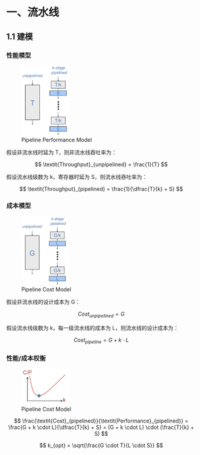 # 一、流水线

## 1.1 建模

### 性能模型

<figure>
  <img src="../figs/pipe_perf_model.png" width=30%>
  <figcaption>Pipeline Performance Model</figcaption>
</figure>

假设非流水线时延为 T，则非流水线吞吐率为：

$$
\textit{Throughput}_{unpipelined} = \frac{1}{T}
$$

假设流水线级数为 k，寄存器时延为 S，则流水线吞吐率为：

$$
\textit{Throughput}_{pipelined} = \frac{1}{\dfrac{T}{k} + S}
$$

### 成本模型

<figure>
  <img src="../figs/pipe_cost_model.png" width=30%>
  <figcaption>Pipeline Cost Model</figcaption>
</figure>

假设非流水线的设计成本为 G：

$$
\textit{Cost}_{unpipelined} = G
$$

假设流水线级数为 k，每一级流水线的成本为 L，则流水线的设计成本为：

$$
\textit{Cost}_{pipeline} = G + k \cdot L
$$

### 性能/成本权衡

<figure>
  <img src="../figs/pipe_cost_perf_balance.png" width=30%>
  <figcaption>Pipeline Cost Model</figcaption>
</figure>

$$
\frac{\textit{Cost}_{pipelined}}{\textit{Performance}_{pipelined}} = \frac{G + k \cdot L}{\dfrac{T}{k} + S} = (G + k \cdot L) \cdot (\frac{T}{k} + S)
$$

$$
k_{opt} = \sqrt{\frac{G \cdot T}{L \cdot S}}
$$